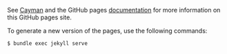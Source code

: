 See [Cayman](https://github.com/pages-themes/cayman) and the GitHub pages [documentation](https://help.github.com/articles/using-jekyll-as-a-static-site-generator-with-github-pages/) for more information on this GitHub pages site.

To generate a new version of the pages, use the following commands:

```
$ bundle exec jekyll serve
```
